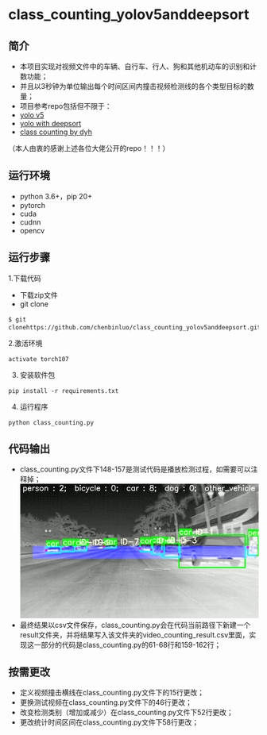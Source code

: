 # class_counting_yolov5anddeepsort
## 简介
- 本项目实现对视频文件中的车辆、自行车、行人、狗和其他机动车的识别和计数功能；
- 并且以3秒钟为单位输出每个时间区间内撞击视频检测线的各个类型目标的数量；
- 项目参考repo包括但不限于：
- [yolo v5](https://github.com/ultralytics/yolov5)
- [yolo with deepsort](https://github.com/mikel-brostrom/Yolov5_DeepSort_Pytorch)
- [class counting by dyh](https://github.com/dyh/unbox_yolov5_deepsort_counting)

（本人由衷的感谢上述各位大佬公开的repo！！！）

## 运行环境
- python 3.6+，pip 20+
- pytorch
- cuda
- cudnn
- opencv

## 运行步骤
1.下载代码
- 下载zip文件
- git clone

```
$ git clonehttps://github.com/chenbinluo/class_counting_yolov5anddeepsort.git
```

2.激活环境

```
activate torch107
```

3. 安装软件包

```
pip install -r requirements.txt
```

4. 运行程序

```
python class_counting.py
```

## 代码输出
- class_counting.py文件下148-157是测试代码是播放检测过程，如需要可以注释掉；
![Image text](https://github.com/chenbinluo/img/blob/main/result.png)
- 最终结果以csv文件保存，class_counting.py会在代码当前路径下新建一个result文件夹，并将结果写入该文件夹的video_counting_result.csv里面，实现这一部分的代码是class_counting.py的61-68行和159-162行；

## 按需更改
- 定义视频撞击横线在class_counting.py文件下的15行更改；
- 更换测试视频在class_counting.py文件下的46行更改；
- 改变检测类别（增加或减少）在class_counting.py文件下52行更改；
- 更改统计时间区间在class_counting.py文件下58行更改；
